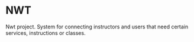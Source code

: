# NWT
Nwt project. System for connecting instructors and users that need certain services, instructions or classes.
